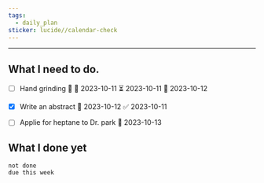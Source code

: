 ```yaml
---
tags:
  - daily_plan
sticker: lucide//calendar-check
---
```

---
## What I need to do.

- [ ] Hand grinding 🔺 🛫 2023-10-11 ⏳ 2023-10-11 📅 2023-10-12
- [x] Write an abstract 📅 2023-10-12 ✅ 2023-10-11
- [ ] Applie for heptane to Dr. park 📅 2023-10-13





## What I done yet
```tasks
not done
due this week
```
